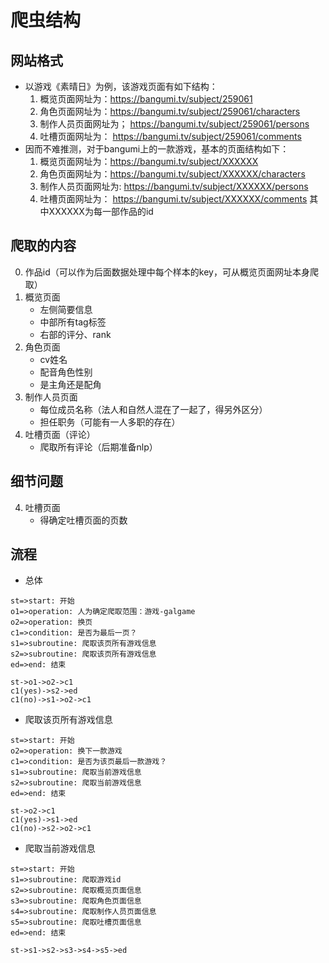 # 爬虫结构
## 网站格式
- 以游戏《素晴日》为例，该游戏页面有如下结构：
    1. 概览页面网址为：https://bangumi.tv/subject/259061
    2. 角色页面网址为：https://bangumi.tv/subject/259061/characters
    3. 制作人员页面网址为； https://bangumi.tv/subject/259061/persons
    4. 吐槽页面网址为： https://bangumi.tv/subject/259061/comments
- 因而不难推测，对于bangumi上的一款游戏，基本的页面结构如下：
    1. 概览页面网址为：https://bangumi.tv/subject/XXXXXX
    2. 角色页面网址为：https://bangumi.tv/subject/XXXXXX/characters
    3. 制作人员页面网址为: https://bangumi.tv/subject/XXXXXX/persons
    4. 吐槽页面网址为： https://bangumi.tv/subject/XXXXXX/comments
其中XXXXXX为每一部作品的id



## 爬取的内容
 0. 作品id（可以作为后面数据处理中每个样本的key，可从概览页面网址本身爬取） 
 1. 概览页面
    - 左侧简要信息
    - 中部所有tag标签
    - 右部的评分、rank
 2. 角色页面
    - cv姓名
    - 配音角色性别
    - 是主角还是配角
 3. 制作人员页面
    - 每位成员名称（法人和自然人混在了一起了，得另外区分）
    - 担任职务（可能有一人多职的存在）
4. 吐槽页面（评论）
    - 爬取所有评论（后期准备nlp）

## 细节问题
4. 吐槽页面
     - 得确定吐槽页面的页数
## 流程

- 总体
```flow
st=>start: 开始
o1=>operation: 人为确定爬取范围：游戏-galgame
o2=>operation: 换页
c1=>condition: 是否为最后一页？
s1=>subroutine: 爬取该页所有游戏信息
s2=>subroutine: 爬取该页所有游戏信息
ed=>end: 结束

st->o1->o2->c1
c1(yes)->s2->ed
c1(no)->s1->o2->c1
```

- 爬取该页所有游戏信息
```flow
st=>start: 开始
o2=>operation: 换下一款游戏
c1=>condition: 是否为该页最后一款游戏？
s1=>subroutine: 爬取当前游戏信息
s2=>subroutine: 爬取当前游戏信息
ed=>end: 结束

st->o2->c1
c1(yes)->s1->ed
c1(no)->s2->o2->c1
```
- 爬取当前游戏信息
```flow
st=>start: 开始
s1=>subroutine: 爬取游戏id
s2=>subroutine: 爬取概览页面信息
s3=>subroutine: 爬取角色页面信息
s4=>subroutine: 爬取制作人员页面信息
s5=>subroutine: 爬取吐槽页面信息
ed=>end: 结束

st->s1->s2->s3->s4->s5->ed
````
